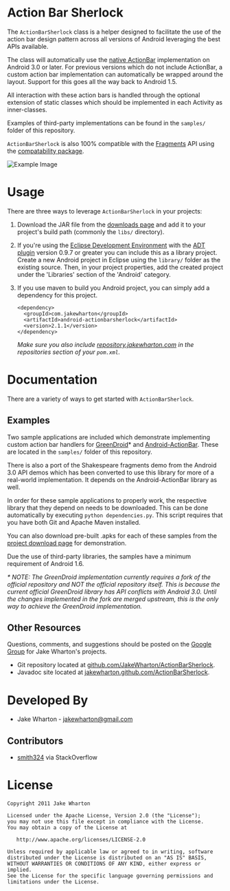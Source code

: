 Action Bar Sherlock
===================

The `ActionBarSherlock` class is a helper designed to facilitate the use of
the action bar design pattern across all versions of Android leveraging the
best APIs available.

The class will automatically use the [native ActionBar][1] implementation on
Android 3.0 or later. For previous versions which do not include ActionBar, a
custom action bar implementation can automatically be wrapped around the
layout. Support for this goes all the way back to Android 1.5.

All interaction with these action bars is handled through the optional
extension of static classes which should be implemented in each Activity as
inner-classes.

Examples of third-party implementations can be found in the `samples/` folder
of this repository.

`ActionBarSherlock` is also 100% compatible with the [Fragments][2] API using
the [compatability package][3].

![Example Image][4]



Usage
=====

There are three ways to leverage `ActionBarSherlock` in your projects:

 1. Download the JAR file from the [downloads page][5] and add it to your
    project's build path (commonly the `libs/` directory).
 2. If you're using the [Eclipse Development Environment][6] with the [ADT
    plugin][7] version 0.9.7 or greater you can include this as a library
    project. Create a new Android project in Eclipse using the `library/` folder
    as the existing source. Then, in your project properties, add the created
    project under the 'Libraries' section of the 'Android' category.
 3. If you use maven to build you Android project, you can simply add a
    dependency for this project.
    
        <dependency>
          <groupId>com.jakewharton</groupId>
          <artifactId>android-actionbarsherlock</artifactId>
          <version>2.1.1</version>
        </dependency>
    
    *Make sure you also include [repository.jakewharton.com][8] in the
    repositories section of your `pom.xml`.*



Documentation
=============

There are a variety of ways to get started with `ActionBarSherlock`.


Examples
--------

Two sample applications are included which demonstrate implementing custom
action bar handlers for [GreenDroid][9]* and [Android-ActionBar][10]. These are
located in the `samples/` folder of this repository.

There is also a port of the Shakespeare fragments demo from the Android 3.0 API
demos which has been converted to use this library for more of a real-world
implementation. It depends on the Android-ActionBar library as well.

In order for these sample applications to properly work, the respective library
that they depend on needs to be downloaded. This can be done automatically by
executing `python dependencies.py`. This script requires that you have both Git
and Apache Maven installed.

You can also download pre-built .apks for each of these samples from the
[project download page][11] for demonstration.

Due the use of third-party libraries, the samples have a minimum requirement of
Android 1.6.

_* NOTE: The GreenDroid implementation currently requires a fork of the official
repository and NOT the official repository itself. This is because the current
official GreenDroid library has API conflicts with Android 3.0. Until the changes
implemented in the fork are merged upstream, this is the only way to achieve
the GreenDroid implementation._


Other Resources
---------------

Questions, comments, and suggestions should be posted on the [Google Group][12]
for Jake Wharton's projects.

 * Git repository located at [github.com/JakeWharton/ActionBarSherlock][13].
 * Javadoc site located at [jakewharton.github.com/ActionBarSherlock][14].



Developed By
============

* Jake Wharton - <jakewharton@gmail.com>


Contributors
------------

 * [smith324](http://stackoverflow.com/users/413575/smith324) via StackOverflow



License
=======

    Copyright 2011 Jake Wharton

    Licensed under the Apache License, Version 2.0 (the "License");
    you may not use this file except in compliance with the License.
    You may obtain a copy of the License at

       http://www.apache.org/licenses/LICENSE-2.0

    Unless required by applicable law or agreed to in writing, software
    distributed under the License is distributed on an "AS IS" BASIS,
    WITHOUT WARRANTIES OR CONDITIONS OF ANY KIND, either express or implied.
    See the License for the specific language governing permissions and
    limitations under the License.





 [1]: http://developer.android.com/guide/topics/ui/actionbar.html
 [2]: http://developer.android.com/guide/topics/fundamentals/fragments.html
 [3]: http://android-developers.blogspot.com/2011/03/fragments-for-all.html
 [4]: http://img.jakewharton.com/ActionBarSherlock01.png
 [5]: https://github.com/JakeWharton/ActionBarSherlock/downloads
 [6]: http://www.eclipse.org
 [7]: http://developer.android.com/sdk/eclipse-adt.html
 [8]: http://repository.jakewharton.com
 [9]: https://github.com/hameno/GreenDroid
 [10]: https://github.com/johannilsson/android-actionbar
 [11]: https://github.com/JakeWharton/ActionBarSherlock/downloads
 [12]: https://groups.google.com/forum/#!forum/jakewharton-projects
 [13]: https://github.com/JakeWharton/ActionBarSherlock/
 [14]: http://jakewharton.github.com/ActionBarSherlock/
